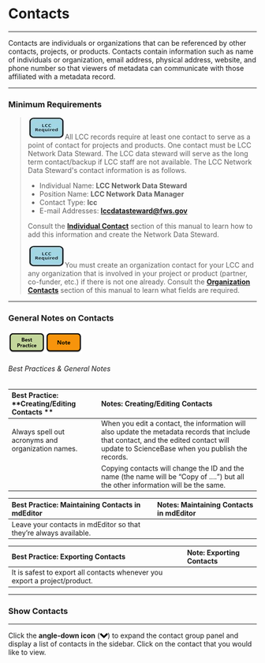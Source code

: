# Contacts

---

Contacts are individuals or organizations that can be referenced by other contacts, projects, or products. Contacts contain information such as name of individuals or organization, email address, physical address, website, and phone number so that viewers of metadata can communicate with those affiliated with a metadata record.

---

### Minimum Requirements

> ![](/assets/lcc_required_small.png)All LCC records require at least one contact to serve as a point of contact for projects and products. One contact must be  LCC Network Data Steward. The LCC data steward will serve as the long term contact/backup if LCC staff are not available. The LCC Network Data Steward's contact information is as follows.
>
> * Individual Name: **LCC Network Data Steward**
> * Position Name: **LCC Network Data Manager**
> * Contact Type: **lcc**
> * E-mail Addresses: **lccdatasteward@fws.gov**
>
> Consult the [**Individual Contact**](/contact/individual-contact.md) section of this manual to learn how to add this information and create the Network Data Steward.
>
> ![](/assets/lcc_required_small.png)You must create an organization contact for your LCC and any organization that is involved in your project or product \(partner, co-funder, etc.\) if there is not one already. Consult the [**Organization Contacts**](/contact/organization-contacts.md) section of this manual to learn what fields are required.

---

### General Notes on Contacts

![](/assets/best_practice_small.png)![](/assets/note_small.png)

###### Best Practices & General Notes

| Best Practice: **Creating/Editing Contacts ** | Notes: **Creating/Editing Contacts** |
| :--- | :--- |
| Always spell out acronyms and organization names.  | When you edit a contact, the information will also update the metadata records that include that contact, and the edited contact will update to ScienceBase when you publish the records. |
|  | Copying contacts will change the ID and the name \(the name will be “Copy of ….”\) but all the other information will be the same. |

| Best Practice: Maintaining Contacts in mdEditor | Notes: Maintaining Contacts in mdEditor |
| :--- | :--- |
| Leave your contacts in mdEditor so that they’re always available. |  |

| Best Practice: Exporting Contacts | Note: Exporting Contacts |
| :--- | :--- |
| It is safest to export all contacts whenever you export a project/product.  |  |

---

### Show Contacts

---

Click the **angle-down icon** \(![](/assets/symbol_angle-down_16.png)\) to expand the contact group panel and display a list of contacts in the sidebar. Click on the contact that you would like to view.

### 



